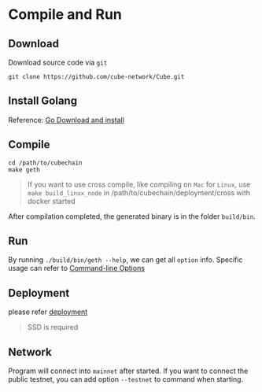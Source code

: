 # Compile and Run

## Download
Download source code via `git`
```
git clone https://github.com/cube-network/Cube.git
```
## Install Golang
Reference: [Go Download and install](https://golang.org/doc/install)

## Compile
```
cd /path/to/cubechain
make geth
```
> If you want to use cross compile, like compiling on `Mac` for `Linux`, use `make build_linux_node` in /path/to/cubechain/deployment/cross with docker started


After compilation completed, the generated binary is in the folder `build/bin`.

## Run
By running `./build/bin/geth --help`, we can get all `option` info. Specific usage can refer to [Command-line Options](https://geth.ethereum.org/docs/interface/command-line-options)

## Deployment

please refer [deployment](/dev/deploy.md)

> SSD is required

## Network
Program will connect into `mainnet` after started. If you want to connect the public testnet, you can add option `--testnet` to command when starting. 
